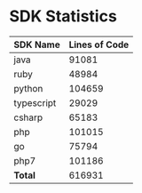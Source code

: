 # SDK Statistics

| SDK Name | Lines of Code |
| -------- | ------------- |
| java | 91081 |
| ruby | 48984 |
| python | 104659 |
| typescript | 29029 |
| csharp | 65183 |
| php | 101015 |
| go | 75794 |
| php7 | 101186 |
| **Total** | 616931 |
